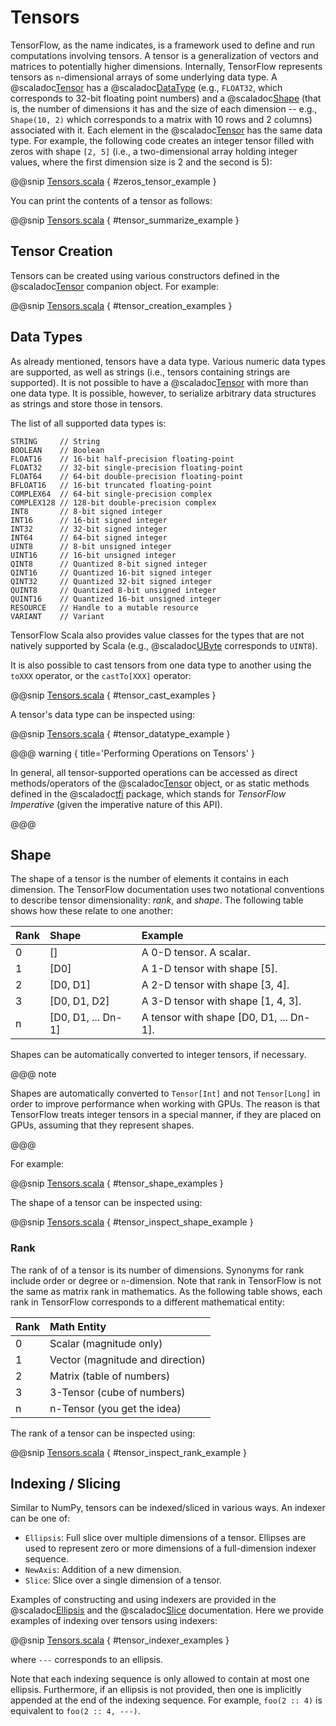 # Tensors

TensorFlow, as the name indicates, is a framework used to
define and run computations involving tensors. A tensor is
a generalization of vectors and matrices to potentially
higher dimensions. Internally, TensorFlow represents
tensors as `n`-dimensional arrays of some underlying data
type. A @scaladoc[Tensor](org.platanios.tensorflow.api.Tensor)
has a @scaladoc[DataType](org.platanios.tensorflow.api.DataType)
(e.g., `FLOAT32`, which corresponds to 32-bit floating
point numbers) and a
@scaladoc[Shape](org.platanios.tensorflow.api.Shape) (that
is, the number of dimensions it has and the size of each
dimension -- e.g., `Shape(10, 2)` which corresponds to a
matrix with 10 rows and 2 columns) associated with it. Each
element in the
@scaladoc[Tensor](org.platanios.tensorflow.api.Tensor) has
the same data type. For example, the following code creates
an integer tensor filled with zeros with shape `[2, 5]`
(i.e., a two-dimensional array holding integer values, where the
first dimension size is 2 and the second is 5):

@@snip [Tensors.scala](/docs/src/main/scala/Tensors.scala) { #zeros_tensor_example }

You can print the contents of a tensor as follows:

@@snip [Tensors.scala](/docs/src/main/scala/Tensors.scala) { #tensor_summarize_example }

## Tensor Creation

Tensors can be created using various constructors defined in
the @scaladoc[Tensor](org.platanios.tensorflow.api.Tensor)
companion object. For example:

@@snip [Tensors.scala](/docs/src/main/scala/Tensors.scala) { #tensor_creation_examples }

## Data Types

As already mentioned, tensors have a data type. Various
numeric data types are supported, as well as strings (i.e.,
tensors containing strings are supported). It is not
possible to have a
@scaladoc[Tensor](org.platanios.tensorflow.api.Tensor) with
more than one data type. It is possible, however, to
serialize arbitrary data structures as strings and store
those in tensors.

The list of all supported data types is:

```
STRING     // String
BOOLEAN    // Boolean
FLOAT16    // 16-bit half-precision floating-point
FLOAT32    // 32-bit single-precision floating-point
FLOAT64    // 64-bit double-precision floating-point
BFLOAT16   // 16-bit truncated floating-point
COMPLEX64  // 64-bit single-precision complex
COMPLEX128 // 128-bit double-precision complex
INT8       // 8-bit signed integer
INT16      // 16-bit signed integer
INT32      // 32-bit signed integer
INT64      // 64-bit signed integer
UINT8      // 8-bit unsigned integer
UINT16     // 16-bit unsigned integer
QINT8      // Quantized 8-bit signed integer
QINT16     // Quantized 16-bit signed integer
QINT32     // Quantized 32-bit signed integer
QUINT8     // Quantized 8-bit unsigned integer
QUINT16    // Quantized 16-bit unsigned integer
RESOURCE   // Handle to a mutable resource
VARIANT    // Variant
```

TensorFlow Scala also provides value classes for the types
that are not natively supported by Scala (e.g.,
@scaladoc[UByte](org.platanios.tensorflow.api.core.types.UByte)
corresponds to `UINT8`).

It is also possible to cast tensors from one data type to
another using the `toXXX` operator, or the `castTo[XXX]`
operator:

@@snip [Tensors.scala](/docs/src/main/scala/Tensors.scala) { #tensor_cast_examples }

A tensor's data type can be inspected using:

@@snip [Tensors.scala](/docs/src/main/scala/Tensors.scala) { #tensor_datatype_example }

@@@ warning { title='Performing Operations on Tensors' }

In general, all tensor-supported operations can be accessed
as direct methods/operators of the
@scaladoc[Tensor](org.platanios.tensorflow.api.Tensor)
object, or as static methods defined in the
@scaladoc[tfi](org.platanios.tensorflow.api.tfi) package,
which stands for *TensorFlow Imperative*
(given the imperative nature of this API).

@@@

## Shape

The shape of a tensor is the number of elements it contains
in each dimension. The TensorFlow documentation uses two
notational conventions to describe tensor dimensionality:
*rank*, and *shape*. The following table shows how these
relate to one another:

| Rank | Shape              | Example                                 |
|:-----|:-------------------|:----------------------------------------|
| 0    | []                 | A 0-D tensor. A scalar.                 |
| 1    | [D0]               | A 1-D tensor with shape [5].            |
| 2    | [D0, D1]           | A 2-D tensor with shape [3, 4].         |
| 3    | [D0, D1, D2]       | A 3-D tensor with shape [1, 4, 3].      |
| n    | [D0, D1, ... Dn-1] | A tensor with shape [D0, D1, ... Dn-1]. |

Shapes can be automatically converted to integer tensors,
if necessary.

@@@ note

Shapes are automatically converted to `Tensor[Int]` and not
`Tensor[Long]` in order to improve performance when working
with GPUs. The reason is that TensorFlow treats integer
tensors in a special manner, if they are placed on GPUs,
assuming that they represent shapes.

@@@

For example:

@@snip [Tensors.scala](/docs/src/main/scala/Tensors.scala) { #tensor_shape_examples }

The shape of a tensor can be inspected using:

@@snip [Tensors.scala](/docs/src/main/scala/Tensors.scala) { #tensor_inspect_shape_example }

### Rank

The rank of of a tensor is its number of dimensions.
Synonyms for rank include order or degree or `n`-dimension.
Note that rank in TensorFlow is not the same as matrix rank
in mathematics. As the following table shows, each rank in
TensorFlow corresponds to a different mathematical entity:

| Rank | Math Entity                      |
|:-----|:---------------------------------|
| 0    | Scalar (magnitude only)          |
| 1    | Vector (magnitude and direction) |
| 2    | Matrix (table of numbers)        |
| 3    | 3-Tensor (cube of numbers)       |
| n    | n-Tensor (you get the idea)      |

The rank of a tensor can be inspected using:

@@snip [Tensors.scala](/docs/src/main/scala/Tensors.scala) { #tensor_inspect_rank_example }

## Indexing / Slicing

Similar to NumPy, tensors can be indexed/sliced in various
ways. An indexer can be one of:

  - `Ellipsis`: Full slice over multiple dimensions of a
    tensor. Ellipses are used to represent zero or more
    dimensions of a full-dimension indexer sequence.
  - `NewAxis`: Addition of a new dimension.
  - `Slice`: Slice over a single dimension of a tensor.

Examples of constructing and using indexers are provided in
the @scaladoc[Ellipsis](org.platanios.tensorflow.api.core.Ellipsis)
and the @scaladoc[Slice](org.platanios.tensorflow.api.core.Slice)
documentation. Here we provide examples of indexing over
tensors using indexers:

@@snip [Tensors.scala](/docs/src/main/scala/Tensors.scala) { #tensor_indexer_examples }

where `---` corresponds to an ellipsis.

Note that each indexing sequence is only allowed to contain
at most one ellipsis. Furthermore, if an ellipsis is not
provided, then one is implicitly appended at the end of the
indexing sequence. For example, `foo(2 :: 4)` is equivalent
to `foo(2 :: 4, ---)`.
